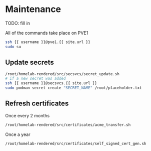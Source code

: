 # Maintenance
TODO: fill in

All of the commands take place on PVE1
```bash
ssh {{ username }}@pve1.{{ site.url }}
sudo su
```

## Update secrets
```bash
/root/homelab-rendered/src/secsvcs/secret_update.sh
# if a new secret was added
ssh {{ username }}@secsvcs.{{ site.url }}
sudo podman secret create "SECRET_NAME" /root/placeholder.txt
```

## Refresh certificates
Once every 2 months
```bash
/root/homelab-rendered/src/certificates/acme_transfer.sh
```

Once a year
```bash
/root/homelab-rendered/src/certificates/self_signed_cert_gen.sh
```
